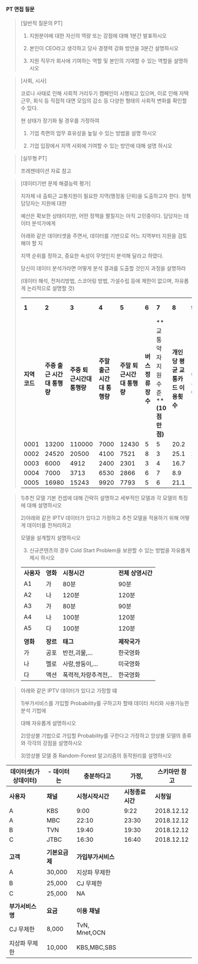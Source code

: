#### PT 면접 질문 

> [일반적 질문의 PT]
>
> 1) 지원분야에 대한 자신의 역량 또는 강점에 대해 1분간 발표하시오 
>
> 2) 본인이 CEO라고 생각하고 당사 경쟁력 강화 방안을 3분간 설명하시오
>
> 3) 지원 직무가 회사에 기여하는 역할 및 본인의 기여할 수 있는 역할을 설명하시오 

> [사회, 시사]
>
> 코로나 사태로 인해 사회적 거리두기 켐페인이 시행되고 있으며, 이로 인해 자택 근무, 회식 등 직접적 대면 모임의 감소 등 다양한 형태의 사회적 변화를 확인할 수 있다. 
>
> 현 상태가 장기화 될 경우를 가정하여 
>
> 1) 기업 측면의 업무 효유성을 높일 수 있는 방법을 설명 하시오
>
> 2) 기업 입장에서 지역 사회에 기여할 수 있는 방안에 대해 설명 하시오



> [실무형 PT]
>
> 프레젠테이션 자료 참고 



> [데이터기반 문제 해결능력 평가] 
>
> 지자체 내 출퇴근 교통지원이 필요한 지역(행정동 단위)을 도출하고자 한다. 정책 담당자는 지원에 대한
>
> 예산은 확보한 상태이지만, 어떤 정책을 펼칠지는 아직 고민중이다. 담당자는 데이터 분석가에게
>
> 아래와 같은 데이터셋을 주면서, 데이터를 기반으로 어느 지역부터 지원을 검토해야 할 지 
>
> 지역 순위를 정하고, 중요한 속성이 무엇인지 분석해 달라고 하였다. 
>
> 당신이 데이터 분석가라면 어떻게 분석 결과를 도출할 것인지 과정을 설명하라
>
> (데이터 해석, 전처리방법, 스코어링 방법, 가설수립 등에 제한이 없으며, 자유롭게 논리적으로 설명할 것)
>
> |              |                                       |                                 |                                 |                                 |                    |                                                         |                                            |                                              |                           |                |
> | ------------ | ------------------------------------- | ------------------------------- | ------------------------------- | ------------------------------- | ------------------ | ------------------------------------------------------- | ------------------------------------------ | -------------------------------------------- | ------------------------- | :------------: |
> | **1**        | **2**                                 | **3**                           | **4**                           | **5**                           | **6**              | **7**                                                   | **8**                                      | **9**                                        | **10**                    |    **순위**    |
> | **지역코드** | **주중  출근     시간대      통행량** | **주중  퇴근시간대     통행량** | **주말  출근시간대     통행량** | **주말  퇴근시간대     통행량** | **버스  정류장수** | **교통  약자     지원 수준 **    **(10****점만점****)** | **개인당  평균     교통카드     이용횟수** | **미세먼지       최대 농도 **    **(0~500)** | **CCTV **    **설치대수** | **최종  점수** |
> | 0001         | 13200                                 | 110000                          | 7000                            | 12430                           | 5                  | 5                                                       | 20.2                                       | 189                                          | 233                       |       ?        |
> | 0002         | 24520                                 | 20500                           | 4100                            | 7521                            | 8                  | 3                                                       | 25.1                                       | 220                                          | 456                       |       ?        |
> | 0003         | 6000                                  | 4912                            | 2400                            | 2301                            | 3                  | 4                                                       | 16.7                                       | 155                                          | 82                        |       ?        |
> | 0004         | 7000                                  | 3713                            | 6530                            | 2866                            | 6                  | 7                                                       | 8.9                                        | 178                                          | 152                       |       ?        |
> | 0005         | 16980                                 | 15243                           | 9920                            | 7793                            | 5                  | 6                                                       | 21.1                                       | 186                                          | 38                        |       ?        |



> 1)추천 모델 기본 컨셉에 대해 간략히 설명하고 세부적인 모델과 각 모델의 특징에 대해 설명하시오
>
> 
>
> 2)아래와 같은 IPTV 데이터가 있다고 가정하고 추천 모델을 적용하기 위해 어떻게 데이터를 전처리하고
>
>    모델을 설계할지 설명하시오 
>
> 3)  신규콘텐츠의 경우 Cold Start Problem을 보완할 수 있는 방법을 자유롭게 제시 하시오
>
> |            |          |                      |                    |
> | ---------- | -------- | -------------------- | ------------------ |
> | **사용자** | **영화** | **시청시간**         | **전체  상영시간** |
> | A1         | 가       | 80분                 | 90분               |
> | A2         | 나       | 120분                | 120분              |
> | A3         | 가       | 80분                 | 90분               |
> | A4         | 나       | 100분                | 120분              |
> | A5         | 다       | 100분                | 120분              |
> |            |          |                      |                    |
> | **영화**   | **장르** | **태그**             | **제작국가**       |
> | 가         | 공포     | 반전,괴물,…          | 한국영화           |
> | 나         | 멜로     | 사랑,쌍둥이,…        | 미국영화           |
> | 다         | 액션     | 폭력적,차량추격전,.. | 한국영화           |



> 아래와 같은 IPTV 데이터가 있다고 가정할 떄 
>
> 1)부가서비스를 가입할 Probability를 구하고자 할때 데이터 처리와 사용가능한 분석 기법에
>
>    대해 자유롭게 설명하시오
>
> 2)앙상블 기법으로 가입할 Probability를 구한다고 가정하고 앙상블 모델의 종류와 각각의 강점을 설명하시오 
>
> 3)앙상블 모델 중 Random-Forest 알고리즘의 동작원리를 설명하시오

| 데이터셋(가상데이터) | - 데이터는     | 충분하다고         | 가정,            | 스키마만  참고 |
| -------------------- | -------------- | ------------------ | ---------------- | -------------- |
| **사용자**           | **채널**       | **시청시작시간**   | **시청종료시간** | **시청일**     |
| A                    | KBS            | 9:00               | 9:22             | 2018.12.12     |
| A                    | MBC            | 22:10              | 23:30            | 2018.12.12     |
| B                    | TVN            | 19:40              | 19:30            | 2018.12.12     |
| C                    | JTBC           | 16:30              | 16:40            | 2018.12.12     |
|                      |                |                    |                  |                |
| **고객**             | **기본요금제** | **가입부가서비스** |                  |                |
| A                    | 30,000         | 지상파  무제한     |                  |                |
| B                    | 25,000         | CJ  무제한         |                  |                |
| C                    | 25,000         | NA                 |                  |                |
|                      |                |                    |                  |                |
| **부가서비스명**     | **요금**       | **이용  채널**     |                  |                |
| CJ  무제한           | 8,000          | TvN,  Mnet,OCN     |                  |                |
| 지상파  무제한       | 10,000         | KBS,MBC,SBS        |                  |                |